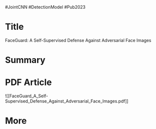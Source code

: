 #JointCNN #DetectionModel
#Pub2023 
# Title
FaceGuard: A Self-Supervised Defense Against Adversarial Face Images




# Summary



# PDF Article 
![[FaceGuard_A_Self-Supervised_Defense_Against_Adversarial_Face_Images.pdf]]


# More